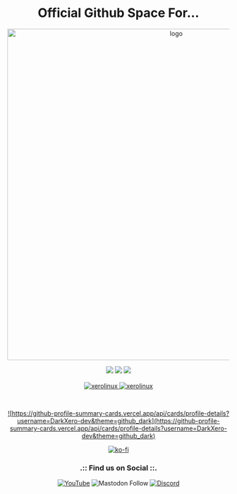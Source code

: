 <h1 align="center">Official Github Space For...</h1>

<p align="center">
    <img width="750" src="https://i.imgur.com/9rFDH3a.png" alt="logo">
</p>

<div align="center">

  <a href="https://www.linux.org" target="_blank"><img src="https://img.shields.io/badge/OS-Linux-e06c75?style=for-the-badge&logo=linux" /></a>
	<a href="https://archlinux.org" target="_blank"><img src="https://img.shields.io/badge/DISTRO-Arch-56b6c2?style=for-the-badge&logo=arch-linux" /></a>
	<a href="https://kde.org" target="_blank"><img src="https://img.shields.io/badge/DE-KDE%20Plasma-blue?style=for-the-badge&logo=KDE" /></a><br /> <br />
	<a href="https://github.com/antonkomarev/github-profile-views-counter" target="blank"><img src="https://komarev.com/ghpvc/?username=xerolinux&label=Page%20views&color=774DFF&style=for-the-badge" alt="xerolinux"/> <img src="https://img.shields.io/github/sponsors/XeroLinux?style=for-the-badge&logo=Github%20Sponsors&label=Sponsors" alt="xerolinux"/></p>
 	
</div><br />

<div align="center">
	
![https://github-profile-summary-cards.vercel.app/api/cards/profile-details?username=DarkXero-dev&theme=github_dark](https://github-profile-summary-cards.vercel.app/api/cards/profile-details?username=DarkXero-dev&theme=github_dark)

</div>

<div align="center">
	
[![ko-fi](https://ko-fi.com/img/githubbutton_sm.svg)](https://ko-fi.com/XeroLinux)<br />
### .:: Find us on Social ::.<br />
[![YouTube](https://img.shields.io/youtube/channel/subscribers/UC6OgAhBq7Ocb5g1bQfVSd0Q?color=ff0000&label=Youtube&logo=youtube&style=social)](https://youtube.com/@XeroLinux)
![Mastodon Follow](https://img.shields.io/mastodon/follow/110753070148975710?domain=https%3A%2F%2Ffosstodon.org&style=social&label=Fosstodon&color=774DFF)
[![Discord](https://img.shields.io/discord/783658529478803466?color=6699ff&label=Discord&logo=discord&style=social)](https://discord.gg/Xg6T78ahtK)
	
</div>
